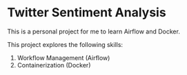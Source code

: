 # Twitter Sentiment Analysis

This is a personal project for me to learn Airflow and Docker. 

This project explores the following skills:
  1. Workflow Management (Airflow)
  2. Containerization (Docker)

